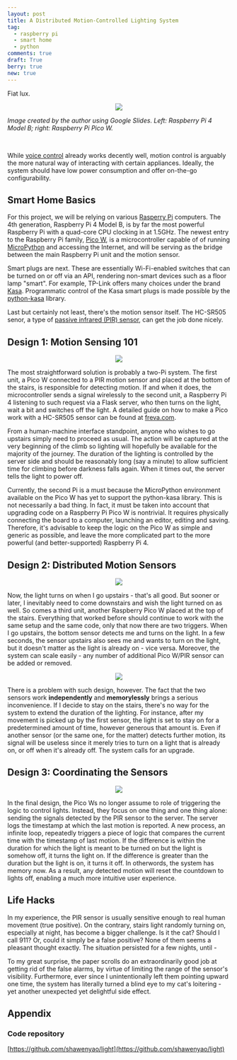 ```yaml
---
layout: post
title: A Distributed Motion-Controlled Lighting System
tag:
  - raspberry pi
  - smart home
  - python
comments: true
draft: True
berry: true
new: true
---
```


Fiat lux.

<div align="center">
  <img src="https://shawenyao.github.io/Photos/Raspberry Pi/all.png" />
</div>

_Image created by the author using Google Slides. Left: Raspberry Pi 4 Model B; right: Raspberry Pi Pico W._

<br>

While [voice control](https://www.shawenyao.com/Voice-Controlled-Raspberry-Pi/) already works decently well, motion control is arguably the more natural way of interacting with certain appliances. Ideally, the system should have low power consumption and offer on-the-go configurability.

## Smart Home Basics

For this project, we will be relying on various [Rasperry Pi](https://en.wikipedia.org/wiki/Raspberry_Pi) computers. The 4th generation, Raspberry Pi 4 Model B, is by far the most powerful Raspberry Pi with a quad-core CPU clocking in at 1.5GHz. The newest entry to the Raspberry Pi family, [Pico W](https://www.raspberrypi.com/news/raspberry-pi-pico-w-your-6-iot-platform/), is a microcontroller capable of of running [MicroPython]([https://en.wikipedia.org/wiki/MicroPython](https://micropython.org/)) and accessing the Internet, and will be serving as the bridge between the main Raspberry Pi unit and the motion sensor.

Smart plugs are next. These are essentially Wi-Fi-enabled switches that can be turned on or off via an API, rendering non-smart devices such as a floor lamp "smart". For example, TP-Link offers many choices under the brand [Kasa](https://www.kasasmart.com/us/products/smart-plugs). Programmatic control of the Kasa smart plugs is made possible by the [python-kasa](https://github.com/python-kasa/python-kasa) library.

Last but certainly not least, there's the motion sensor itself. The HC-SR505 senor, a type of [passive infrared (PIR) sensor](https://en.wikipedia.org/wiki/Passive_infrared_sensor), can get the job done nicely.

## Design 1: Motion Sensing 101

<div align="center">
  <img src="https://shawenyao.github.io/Photos/Light/1.png" />
</div>

The most straightforward solution is probably a two-Pi system. The first unit, a Pico W connected to a PIR motion sensor and placed at the bottom of the stairs, is responsible for detecting motion. If and when it does, the microcontroller sends a signal wirelessly to the second unit, a Raspberry Pi 4 listening to such request via a Flask server, who then turns on the light, wait a bit and switches off the light. A detailed guide on how to make a Pico work with a HC-SR505 sensor can be found at [freva.com](https://www.freva.com/pir-motion-sensor-on-a-raspberry-pi-pico/).

From a human-machine interface standpoint, anyone who wishes to go upstairs simply need to proceed as usual. The action will be captured at the very beginning of the climb so lighting will hopefully be available for the majority of the journey. The duration of the lighting is controlled by the server side and should be reasonably long (say a minute) to allow sufficient time for climbing before darkness falls again. When it times out, the server tells the light to power off.

Currently, the second Pi is a must because the MicroPython environment available on the Pico W has yet to support the python-kasa library. This is not necessarily a bad thing. In fact, it must be taken into account that upgrading code on a Raspberry Pi Pico W is nontrivial. It requires physically connecting the board to a computer, launching an editor, editing and saving. Therefore, it's advisable to keep the logic on the Pico W as simple and generic as possible, and leave the more complicated part to the more powerful (and better-supported) Raspberry Pi 4.

## Design 2: Distributed Motion Sensors

<div align="center">
  <img src="https://shawenyao.github.io/Photos/Light/2.png" />
</div>

Now, the light turns on when I go upstairs - that's all good. But sooner or later, I inevitably need to come downstairs and wish the light turned on as well. So comes a third unit, another Raspberry Pico W placed at the top of the stairs. Everything that worked before should continue to work with the same setup and the same code, only that now there are two triggers. When I go upstairs, the bottom sensor detects me and turns on the light. In a few seconds, the sensor upstairs also sees me and wants to turn on the light, but it doesn't matter as the light is already on - vice versa. Moreover, the system can scale easily - any number of additional Pico W/PIR sensor can be added or removed.

<div align="center">
  <img src="https://shawenyao.github.io/Photos/Light/problem.png" />
</div>

There is a problem with such design, however. The fact that the two sensors work **independently** and **memorylessly** brings a serious inconvenience. If I decide to stay on the stairs, there's no way for the system to extend the duration of the lighting. For instance, after my movement is picked up by the first sensor, the light is set to stay on for a predetermined amount of time, however generous that amount is. Even if another sensor (or the same one, for the matter) detects further motion, its signal will be useless since it merely tries to turn on a light that is already on, or off when it's already off. The system calls for an upgrade.

## Design 3: Coordinating the Sensors

<div align="center">
  <img src="https://shawenyao.github.io/Photos/Light/3.png" />
</div>

In the final design, the Pico Ws no longer assume to role of triggering the logic to control lights. Instead, they focus on one thing and one thing alone: sending the signals detected by the PIR sensor to the server. The server logs the timestamp at which the last motion is reported. A new process, an infinite loop, repeatedly triggers a piece of logic that compares the current time with the timestamp of last motion. If the difference is within the duration for which the light is meant to be turned on but the light is somehow off, it turns the light on. If the difference is greater than the duration but the light is on, it turns it off. In otherwords, the system has memory now. As a result, any detected motion will reset the countdown to lights off, enabling a much more intuitive user experience.

## Life Hacks

In my experience, the PIR sensor is usually sensitive enough to real human movement (true positive). On the contrary, stairs light randomly turning on, especially at night, has become a bigger challenge. Is it the cat? Should I call 911? Or, could it simply be a false positive? None of them seems a pleasant thought exactly. The situation persisted for a few nights, until -



To my great surprise, the paper scrolls do an extraordinarily good job at getting rid of the false alarms, by virtue of limiting the range of the sensor's visibility. Furthermore, ever since I unintentionally left them pointing upward one time, the system has literally turned a blind eye to my cat's loitering - yet another unexpected yet delightful side effect.

## Appendix
### Code repository
[https://github.com/shawenyao/light](https://github.com/shawenyao/light)
